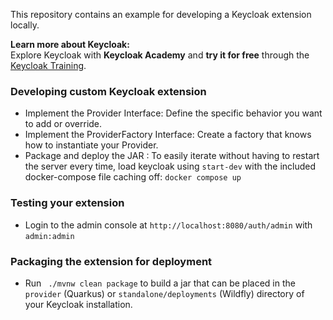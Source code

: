 This repository contains an example for developing a Keycloak extension locally.

**Learn more about Keycloak:**  
Explore Keycloak with **Keycloak Academy** and **try it for free** through the [Keycloak Training](https://www.keycloak.academy/).

### Developing custom Keycloak extension

* Implement the Provider Interface: Define the specific behavior you want to add or override.
* Implement the ProviderFactory Interface: Create a factory that knows how to instantiate your Provider.
* Package and deploy the JAR : To easily iterate without having to restart the server every time, load keycloak using `start-dev` with the included docker-compose file caching off: `docker compose up`

### Testing your extension

* Login to the admin console at `http://localhost:8080/auth/admin` with `admin:admin`

### Packaging the extension for deployment

* Run ` ./mvnw clean package` to build a jar that can be placed in the `provider` (Quarkus) or `standalone/deployments` (Wildfly) directory of your Keycloak installation.